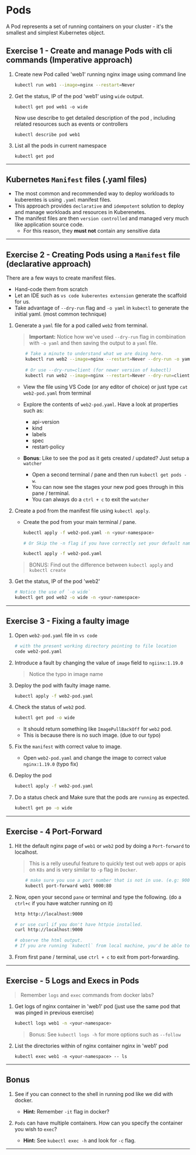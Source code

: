 # Pods

A Pod represents a set of running containers on your cluster - it's the smallest and simplest Kubernetes object.

## Exercise 1 - Create and manage Pods with cli commands (Imperative approach)

1. Create new Pod called 'web1' running nginx image using command line        

    ```bash
    kubectl run web1 --image=nginx --restart=Never 
    ```   
   
2. Get the status, IP of the pod 'web1' using `wide` output. 

    ```
    kubectl get pod web1 -o wide 
    ```

    Now use describe to get detailed description of the pod , including related resources such as events  or controllers
    ```
    kubectl describe pod web1  
    ```

3. List all the pods in current namespace 
    
    ```
    kubectl get pod 
    ```
---

## Kubernetes `Manifest` files (.yaml files)

* The most common and recommended way to deploy workloads to kuberentes is using `.yaml` manifest files.
* This approach provides `declarative` and `idempotent` solution to deploy and manage workloads and resources in Kuberenetes.
* The manifest files are then `version controlled` and managed very much like application source code. 
    * For this reason, they **must not** contain any sensitive data

---

## Exercise 2 - Creating Pods using a `Manifest` file (declarative approach)

There are a few ways to create manifest files.
* Hand-code them from scratch
* Let an IDE such as `vs code kuberentes extension` generate the scaffold for us.
* Take advantage of `--dry-run` flag and `-o yaml` in `kubectl` to generate the initial yaml. (most common technique)

1. Generate a `yaml` file for a pod called `web2` from terminal.

    > **Important:** Notice how we've used `--dry-run` flag in combination with `-o yaml` and then saving the output to a `yaml` file.

    ```bash
        # Take a minute to understand what we are doing here.
        kubectl run web2 --image=nginx --restart=Never --dry-run -o yaml > web2-pod.yaml
        
        # Or use --dry-run=client (for newer version of kubectl)        
        kubectl run web2 --image=nginx --restart=Never --dry-run=client -o yaml > web2-pod.yaml
    ```

    * View the file using VS Code (or any editor of choice) or just type `cat web2-pod.yaml` from terminal

    * Explore the contents of `web2-pod.yaml`. Have a look at properties such as:
        * api-version
        * kind
        * labels
        * spec
        * restart-policy               

    * **Bonus**: Like to see the pod as it gets created / updated? Just setup a `watcher`
        * Open a second terminal / pane and then run `kubectl get pods -w`. 
        * You can now see the stages your new pod goes through in this pane / terminal. 
        * You can always do a `ctrl + c` to exit the `watcher` 

2. Create a pod from the manifest file using `kubectl apply`.    
    
    * Create the pod from your main terminal / pane.

      ```bash
      kubectl apply -f web2-pod.yaml -n <your-namespace>

      # Or Skip the -n flag if you have correctly set your default namespace

      kubectl apply -f web2-pod.yaml
      ```

    > BONUS: Find out the difference between `kubectl apply` and `kubectl create`

3. Get the status, IP of the pod 'web2' 

    ```bash
    # Notice the use of `-o wide`    
    kubectl get pod web2 -o wide -n <your-namespace> 
    ```

---

## Exercise 3 - Fixing a faulty image

1. Open `web2-pod.yaml` file in `vs code`

    ```bash
    # with the present working directory pointing to file location
    code web2-pod.yaml
    ```

2. Introduce a fault by changing the value of `image` field to `ngiinx:1.19.0` 

    > Notice the typo in image name

3. Deploy the pod with faulty image name.

    ```bash
    kubectl apply -f web2-pod.yaml
    ```

4. Check the status of `web2` pod. 

    ```bash
    kubectl get pod -o wide
    ```

    * It should return something like `ImagePullBackOff` for `web2` pod.
    * This is because there is no such image. (due to our typo)

5. Fix the `manifest` with correct value to image. 

    * Open `web2-pod.yaml` and change the image to correct value `nginx:1.19.0` (typo fix)

6. Deploy the pod

    ```bash
    kubectl apply -f web2-pod.yaml
    ```

7. Do a status check and Make sure that the pods are `running` as expected.

    ```bash
    kubectl get po -o wide
    ```
---

## Exercise - 4 Port-Forward

1. Hit the default nginx page of `web1` or `web2` pod by doing a `Port-forward` to localhost. 

    > This is a relly useuful feature to quickly test out web apps or apis on `K8s` and is very similar to `-p` flag in `Docker`.

    ```bash
        # make sure you use a port number that is not in use. (e.g: 9000)
        kubectl port-forward web1 9000:80         
    ```

2. Now, open your second `pane` or terminal and type the following. (do a `ctrl+c` if you have watcher running on it)

    ```bash
    http http://localhost:9000

    # or use curl if you don't have httpie installed.
    curl http://localhost:9000

    # observe the html output. 
    # If you are running `kubectl` from local machine, you'd be able to run it on a browser.
    ```

3. From first pane / terminal, use `ctrl + c` to exit from port-forwarding. 

---

## Exercise - 5 Logs and Execs in Pods

> Remember `logs` and `exec` commands from docker labs?

1. Get logs of nginx container in 'web1' pod (just use the same pod that was pinged in previous exercise)

    ```bash
    kubectl logs web1 -n <your-namespace> 
    ```

    > Bonus: See `kubectl logs -h` for more options such as `--follow`

2. List the directories within of nginx container nginx in 'web1' pod

    ```
    kubectl exec web1 -n <your-namespace> -- ls
    ```
---

## Bonus

1. See if you can connect to the shell in running pod like we did with docker. 
    * **Hint:** Remember `-it` flag in docker?

2. `Pods` can have multiple containers. How can you specify the container you wish to `exec`? 
    * **Hint:** See `kubectl exec -h` and look for `-c` flag.
---
